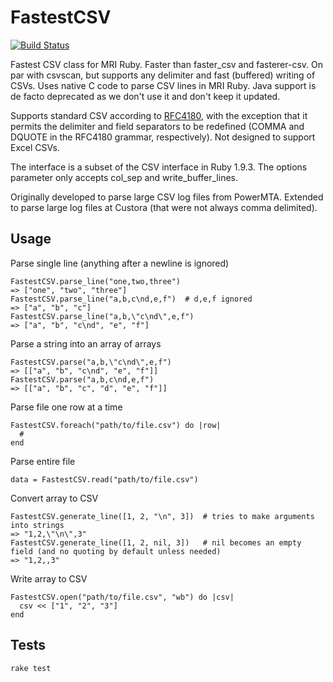 # FastestCSV

[![Build Status](https://travis-ci.org/custora/fastest-csv.svg?branch=unit-testing)](https://travis-ci.org/custora/fastest-csv)

Fastest CSV class for MRI Ruby. Faster than faster_csv and fasterer-csv. On par with csvscan, but supports any delimiter and fast (buffered) writing of CSVs. Uses native C code to parse CSV lines in MRI Ruby. Java support is de facto deprecated as we don't use it and don't keep it updated.

Supports standard CSV according to [RFC4180](https://tools.ietf.org/html/rfc4180), with the exception that it permits the delimiter and field separators to be redefined (COMMA and DQUOTE in the RFC4180 grammar, respectively). Not designed to support Excel CSVs.

The interface is a subset of the CSV interface in Ruby 1.9.3. The options parameter only accepts col_sep and write_buffer_lines.

Originally developed to parse large CSV log files from PowerMTA.  Extended to parse large log files at Custora (that were not always comma delimited).

## Usage

Parse single line (anything after a newline is ignored)

    FastestCSV.parse_line("one,two,three")
    => ["one", "two", "three"]
    FastestCSV.parse_line("a,b,c\nd,e,f")  # d,e,f ignored
    => ["a", "b", "c"]
    FastestCSV.parse_line("a,b,\"c\nd\",e,f")
    => ["a", "b", "c\nd", "e", "f"]

Parse a string into an array of arrays

    FastestCSV.parse("a,b,\"c\nd\",e,f")
    => [["a", "b", "c\nd", "e", "f"]]
    FastestCSV.parse("a,b,c\nd,e,f")
    => [["a", "b", "c", "d", "e", "f"]]

Parse file one row at a time

    FastestCSV.foreach("path/to/file.csv") do |row|
      #
    end

Parse entire file

    data = FastestCSV.read("path/to/file.csv")

Convert array to CSV

    FastestCSV.generate_line([1, 2, "\n", 3])  # tries to make arguments into strings
    => "1,2,\"\n\",3"
    FastestCSV.generate_line([1, 2, nil, 3])   # nil becomes an empty field (and no quoting by default unless needed)
    => "1,2,,3"

Write array to CSV

    FastestCSV.open("path/to/file.csv", "wb") do |csv|
      csv << ["1", "2", "3"]
    end

## Tests

`rake test`
